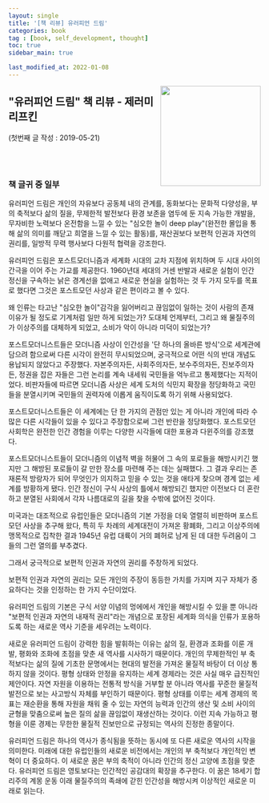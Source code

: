 ```yaml
---
layout: single
title: '[책 리뷰] 유러피언 드림'
categories: book
tag : [book, self_development, thought]
toc: true
sidebar_main: true

last_modified_at: 2022-01-08
---
```


<img align='right' width='200' height='200' src='https://image.aladin.co.kr/product/53/84/cover500/8937425351_2.jpg
'>

## "유러피언 드림" 책 리뷰 - 제러미 리프킨



(첫번째 글 작성 : 2019-05-21)

<br>
<br>

### 책 글귀 중 일부



유러피언 드림은 개인의 자유보다 공동체 내의 관계를, 동화보다는 문화적 다양성을, 부의 축적보다 삶의 질을, 무제한적 발전보다 환경 보존을 염두에 둔 지속 가능한 개발을, 무자비한 노력보다 온전함을 느낄 수 있는 "심오한 놀이 deep play"(완전한 몰입을 통해 삶의 의미를 깨닫고 희열을 느낄 수 있는 활동)를, 재산권보다 보편적 인권과 자연의 권리를, 일방적 무력 행사보다 다원적 협력을 강조한다.

유러피언 드림은 포스트모더니즘과 세계화 시대의 교차 지점에 위치하며 두 시대 사이의 간극을 이어 주는 가교를 제공한다. 1960년대 세대의 거센 반발과 새로운 실험이 인간 정신을 구속하는 낡은 경계선을 없애고 새로운 현실을 실험하는 것 두 가지 모두를 목표로 했다면 그것은 포스트모던 사상과 같은 편이라고 볼 수 있다.

왜 인류는 타고난 "심오한 놀이"감각을 잃어버리고 끊임없이 일하는 것이 사람의 존재 이유가 될 정도로 기계처럼 일만 하게 되었는가? 도대체 언제부터, 그리고 왜 물질주의가 이상주의를 대체하게 되었고, 소비가 악이 아니라 미덕이 되었는가?

포스트모더니스트들은 모더니즘 사상이 인간성을 '단 하나의 올바른 방식'으로 세계관에 담으려 함으로써 다른 시각이 완전히 무시되었으며, 궁극적으로 어떤 식의 반대 개념도 용납되지 않았다고 주장했다. 자본주의자든, 사회주의자든, 보수주의자든, 진보주의자든, 정권을 잡은 자들은 그런 논리를 계속 내세워 국민들을 억누르고 통제했다는 지적이었다. 비판자들에 따르면 모더니즘 사상은 세계 도처의 식민지 확장을 정당화하고 국민들을 분열시키며 국민들의 권력자에 이롭게 움직이도록 하기 위해 사용되었다.

포스트모더니스트들은 이 세계에는 단 한 가지의 관점만 있는 게 아니라 개인에 따라 수많은 다른 시각들이 있을 수 있다고 주장함으로써 그런 반란을 정당화했다. 포스트모던 사회학은 완전한 인간 경험을 이루는 다양한 시각들에 대한 포용과 다윈주의를 강조했다.

포스트모더니스트들이 모더니즘의 이념적 벽을 허물어 그 속의 포로들을 해방시키긴 했지만 그 해방된 포로들이 갈 만한 장소를 마련해 주는 데는 실패했다. 그 결과 우리는 존재론적 방랑자가 되어 무엇인가 의지하고 믿을 수 있는 것을 애타게 찾으며 경계 없는 세계를 방황하게 됐다. 인간 정신이 구식 사상의 틀에서 해방되긴 했지만 이전보다 더 혼란하고 분열된 사회에서 각자 나름대로의 길을 찾을 수밖에 없어진 것이다.

미국과는 대조적으로 유럽인들은 모더니즘의 기본 가정을 더욱 열렬히 비판하며 포스트모던 사상을 추구해 왔다, 특히 두 차례의 세계대전이 가져온 황폐화, 그리고 이상주의에 맹목적으로 집착한 결과 1945년 유럽 대륙이 거의 폐허로 남게 된 데 대한 두려움이 그들의 그런 열의를 부추겼다.

그래서 궁극적으로 보편적 인권과 자연의 권리를 주창하게 되었다.

보편적 인권과 자연의 권리는 모든 개인의 주장이 동등한 가치를 가지며 지구 자체가 중요하다는 것을 인정하는 한 가지 수단이었다.

유러피언 드림의 기본은 구식 서양 이념의 멍에에서 개인을 해방시킬 수 있을 뿐 아니라 "보편적 인권과 자연의 내재적 권리"라는 개념으로 포장된 세계화 의식을 인류가 포용하도록 하는 새로운 역사 기준을 세우려는 노력이다.

새로운 유러피언 드림이 강력한 힘을 발휘하는 이유는 삶의 질, 환경과 조화를 이룬 개발, 평화와 조화에 초점을 맞춘 새 역사를 시사하기 때문이다. 개인의 무제한적인 부 축적보다는 삶의 질에 기초한 문명에서는 현대의 발전을 가져온 물질적 바탕이 더 이상 통하지 않을 것이다. 평형 상태와 안정을 유지하는 세계 경제라는 것은 사실 매우 급진적인 제안이다. 자연 자원을 이용하는 전통적 방식을 거부할 분 아니라 역사를 꾸준한 물질적 발전으로 보는 사고방식 자체를 부인하기 때문이다. 평형 상태를 이루는 세계 경제의 목표는 재순환을 통해 자원을 채워 줄 수 있는 자연의 능력과 인간의 생산 및 소비 사이의 균형을 맞춤으로써 높은 질의 삶을 끊임없이 재생산하는 것이다. 이런 지속 가능하고 평형을 이룬 경제는 무한한 물질적 진보만으로 규정되는 역사의 진정한 종말이다.

유러피언 드림은 하나의 역사가 종식됨을 뜻하는 동시에 또 다른 새로운 역사의 시작을 의미한다. 미래에 대한 유럽인들의 새로운 비전에서는 개인의 부 축적보다 개인적인 변혁이 더 중요하다. 이 새로운 꿈은 부의 축적이 아니라 인간의 정신 고양에 초점을 맞춘다. 유러피언 드림은 영토보다는 인간적인 공감대의 확장을 추구한다. 이 꿈은 18세기 합리주의 계몽 운동 이래 물질주의의 족쇄에 갇힌 인간성을 해방시켜 이상적인 새로운 미래로 읽는다.


